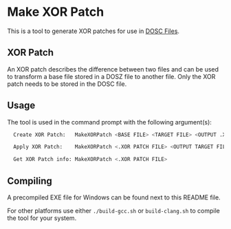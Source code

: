 # Make XOR Patch
This is a tool to generate XOR patches for use in [DOSC Files](../#dosc-files).

## XOR Patch
An XOR patch describes the difference between two files and can be used to transform a base file
stored in a DOSZ file to another file. Only the XOR patch needs to be stored in the DOSC file.

## Usage
The tool is used in the command prompt with the following argument(s):

```sh
  Create XOR Patch:   MakeXORPatch <BASE FILE> <TARGET FILE> <OUTPUT .XOR PATCH FILE>

  Apply XOR Patch:    MakeXORPatch <.XOR PATCH FILE> <OUTPUT TARGET FILE>

  Get XOR Patch info: MakeXORPatch <.XOR PATCH FILE>
```

## Compiling
A precompiled EXE file for Windows can be found next to this README file.

For other platforms use either `./build-gcc.sh` or `build-clang.sh` to compile the tool for your system.
